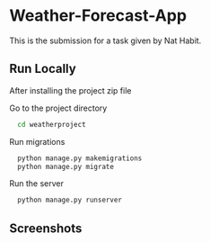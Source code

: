 # Weather-Forecast-App

This is the submission for a task given by Nat Habit.

## Run Locally

After installing the project zip file

Go to the project directory

```bash
  cd weatherproject
```

Run migrations

```bash
  python manage.py makemigrations
  python manage.py migrate
```

Run the server

```bash
  python manage.py runserver
```
## Screenshots
